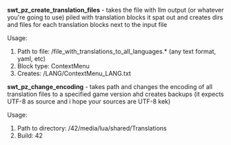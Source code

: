 **swt_pz_create_translation_files** - takes the file with llm output (or whatever you're going to use) piled with translation blocks it spat out and creates dirs and files for each translation blocks next to the input file

Usage:
1. Path to file: /file_with_translations_to_all_languages.* (any text format, yaml, etc)
2. Block type: ContextMenu
3. Creates: /LANG/ContextMenu_LANG.txt 

**swt_pz_change_encoding** - takes path and changes the encoding of all translation files to a specified game version ahd creates backups (it expects UTF-8 as source and i hope your sources are UTF-8 kek)

Usage:
1. Path to directory: /42/media/lua/shared/Translations
2. Build: 42
